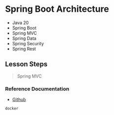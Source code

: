 # Spring Boot Architecture
- Java 20
- Spring Boot
- Spring MVC
- Spring Data
- Spring Security
- Spring Rest

## Lesson Steps
> Spring MVC

### Reference Documentation

* [Github](https://github.com/emre-unaldi/SpringBootArchitecture)

```sh
docker
```

